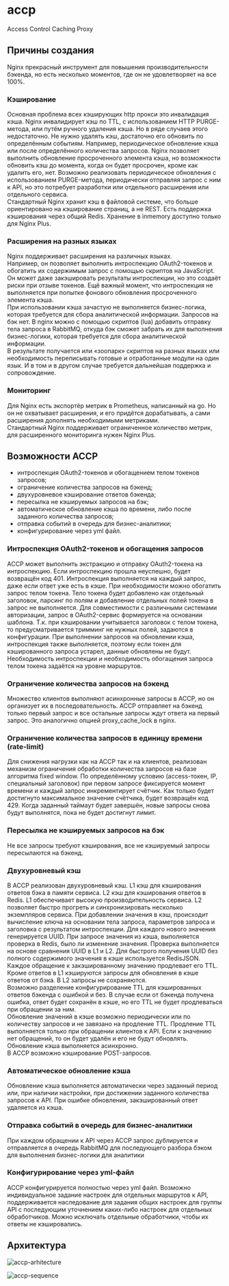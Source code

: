 # accp
Access Control Caching Proxy

## Причины создания  

Nginx прекрасный инструмент для повышения производительности бэкенда, но есть несколько моментов, где он не удовлетворяет на все 100%.
### Кэширование  

Основная проблема всех кэширующих http прокси это инвалидация кэша. Nginx инвалидирует кэш по TTL, с использованием HTTP PURGE-метода, или путём ручного удаления кэша. Но в ряде случаев этого недостаточно. Не нужно удалять кэш, достаточно его обновить по определённым событиям. Например, периодическое обновление кэша или после определённого количества запросов. Nginx позволяет выполнить обновление просроченного элемента кэша, но возможности обновить кэш до момента, когда он будет просрочен, кроме как удалить его, нет. Возможно реализовать периодическое обновления с использованием PURGE-метода, периодически отправляя запрос с ним к API, но это потребует разработки или отдельного расширения или отдельного сервиса.  
Стандартный Nginx хранит кэш в файловой системе, что больше ориентировано на кэширование страниц, а не REST. Есть поддержка кэширования через общий Redis. Хранение в inmemory доступно только для Nginx Plus.

### Расширения на разных языках  

Nginx поддерживает расширения на различных языках.  
Например, он позволяет выполнить интроспекцию OAuth2-токенов и обогатить их содержимым запрос с помощью скриптов на JavaScript. Он может даже закэшировать результаты интроспекции, но это создаёт риски при отзыве токенов. Ещё важный момент, что интроспекция не выполняется при попытке фонового обновления просроченного элемента кэша.  
При использовании кэша зачастую не выполняется бизнес-логика, которая требуется для сбора аналитической информации. Запросов на бэк нет. В nginx можно с помощью скриптов (lua) добавить отправку тела запроса в RabbitMQ, откуда бэк сможет забрать их для выполнения бизнес-логики, которая требуется для сбора аналитической информации.  
В результате получается или «зоопарк» скриптов на разных языках или необходимость переписывать готовые и отработанные модули на один язык. И в том и в другом случае требуется дальнейшая поддержка и сопровождение.

### Мониторинг  

Для Nginx есть экспортёр метрик в Prometheus, написанный на go. Но он не охватывает расширения, и его придётся дорабатывать, а сами расширения дополнять необходимыми метриками.  
Стандартный Nginx поддерживает ограниченное количество метрик, для расширенного мониторинга нужен Nginx Plus.

## Возможности ACCP
* интроспекция OAuth2-токенов и обогащением телом токенов запросов;
* ограничение количества запросов на бэкенд;
* двухуровневое кэширование ответов бэкенда;
* пересылка не кэшируемых запросов на бэк;
* автоматическое обновление кэша по времени, либо после заданного количества запросов;
* отправка событий в очередь для бизнес-аналитики;
* конфигурирование через yml файл.

### Интроспекция OAuth2-токенов и обогащения запросов
ACCP может выполнить экстракцию и отправку OAuth2-токена на интроспекцию. Если интроспекцию прошла неуспешно, будет возвращён код 401.
Интроспекция выполняется на каждый запрос, даже если ответ уже есть в кэше.
При необходимости можно обогатить запрос телом токена. Тело токена будет добавлено как отдельный заголовок, парсинг по полям и добавление отдельных полей токена в запрос не выполняется.
Для совместимости с различными системами авторизации, запрос в OAuth2-сервис формируется на основании шаблона.
Т.к. при кэшировании учитывается заголовок с телом токена, то предусматривается тримминг не нужных полей, задаются в конфигурации.
При выполнении запросов на обновлении кэша, интроспекция также выполняется, поэтому если токен для кэшированного запроса устарел, данные обновлены не будут.  
Необходимость интроспекции и необходимость обогащения запроса телом токена задаётся на уровне маршрутов.

### Ограничение количества запросов на бэкенд
Множество клиентов выполняют асинхронные запросы в ACCP, но он организует их в последовательность.
ACCP отправляет на бэкенд только первый запрос и все остальные запросы ждут ответа на первый запрос.
Это аналогично опцией proxy_cache_lock в nginx.

### Ограничение количества запросов в единицу времени (rate-limit)
Для снижения нагрузки как на ACCP так и на клиентов, реализован механизм ограничения обработки количества запросов на базе алгоритма fixed window. По определённому условию (access-токен, IP, специальный заголовок) при первом запросе фиксируется момент времени и каждый запрос инкрементирует счётчик. Как только будет достигнуто максимальное значение счётчика, будет возвращён код 429.
Когда заданный таймаут будет завершён, новые запросы снова будут выполнятся, пока не будет достигнут лимит.

### Пересылка не кэшируемых запросов на бэк
Не все запросы требуют кэширования, все не кэшируемый запросы пересылаются на бэкенд.

### Двухуровневый кэш
В ACCP реализован двухуровневый кэш. L1 кэш для кэширования ответов бэка в памяти сервиса. L2 кэш для кэширования ответов в Redis. L1 обеспечивает высокую производительность сервиса. L2 позволяет быстро прогреть и синхронизировать несколько экземпляров сервиса. При добавлении значения в кэш, происходит вычисление ключа на основании тела запроса, параметров запроса и заголовка с результатом интроспекции. Для каждого нового значения генерируется UUID. При запросе значения из кэша, выполняется проверка в Redis, было ли изменение значения. Проверка выполняется на основе сравнения UUID в L1 и L2. Для быстрого получения UUID без полного содержимого значения в кэше  используется RedisJSON. Каждое обращение к закэшированному значению продлевает его TTL.  
Кроме ответов в L1 кэшируются запросы для обновления в кэше ответов от бэка. В L2 запросы не сохраняются.  
Возможно разделение конфигурирование TTL для кэшированных ответов бэкенда с ошибкой и без. В случае если от бэкенда получена ошибка, ответ будет сохранён в кэше, но его TTL не будет продлеваться при обращении за ним.  
Обновление значений в кэше возможно периодически или по количеству запросов и не завязано на продление TTL. Продление TTL выполняется только при обращении клиентов к API. Если к значению нет обращений, то он будет удалён и его не будут обновлять.  Обновление кэша выполняется асинхронно.  
В ACCP возможно кэширование POST-запросов.

### Автоматическое обновление кэша
Обновление кэша выполняется автоматически через заданный период или, при наличии настройки, при достижении заданного количества запросов к API. При ошибке обновления, закэшированный ответ удаляется из кэша.

### Отправка событий в очередь для бизнес-аналитики
При каждом обращении к API через ACCP запрос дублируется и отправляется в очередь RabbitMQ для последующего разбора бэком для выполнения бизнес-логики для аналитики

### Конфигурирование через yml-файл
ACCP конфигурируется полностью через yml файл. Возможно индивидуальное задание настроек для отдельных маршрутов к API, поддерживается наследование для задания общих настроек для группы API с последующим уточнением каких-либо настроек для отдельных обработчиков. Можно исключать отдельные обработчики, чтобы их ответы не кэшировались.

## Архитектура
![accp-arhitecture](http://www.plantuml.com/plantuml/proxy?cache=no&src=https://raw.githubusercontent.com/soldatov-s/accp/alfa/doc/accp.puml?token=ALAUH2AQ2LEAFIN5EYN4SAK7WAND6)  

![accp-sequence](http://www.plantuml.com/plantuml/proxy?cache=no&src=https://raw.githubusercontent.com/soldatov-s/accp/alfa/doc/accp-sequence.puml?token=ALAUH2AQ2LEAFIN5EYN4SAK7WAND6)


  